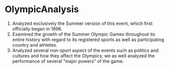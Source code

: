 # OlympicAnalysis

1. Analyzed exclusively the Summer version of this event, which first officially began in 1896.
2. Examined the growth of the Summer Olympic Games throughout its entire history with regard to its registered sports as well as participating country and athletes.
3. Analyzed several non-sport aspect of the events such as politics and cultures and how they affect the Olympics; we as well analyzed the  performance of several “major powers” of the game.
